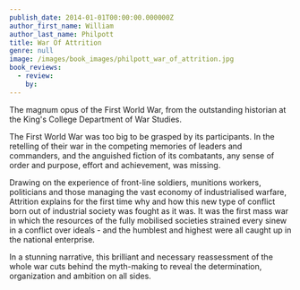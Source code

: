 ```yaml
---
publish_date: 2014-01-01T00:00:00.000000Z
author_first_name: William
author_last_name: Philpott
title: War Of Attrition
genre: null
image: /images/book_images/philpott_war_of_attrition.jpg
book_reviews:
  - review: 
    by: 
---
```

The magnum opus of the First World War, from the outstanding historian at the King's College Department of War Studies.

The First World War was too big to be grasped by its participants. In the retelling of their war in the competing memories of leaders and commanders, and the anguished fiction of its combatants, any sense of order and purpose, effort and achievement, was missing.

Drawing on the experience of front-line soldiers, munitions workers, politicians and those managing the vast economy of industrialised warfare, Attrition explains for the first time why and how this new type of conflict born out of industrial society was fought as it was. It was the first mass war in which the resources of the fully mobilised societies strained every sinew in a conflict over ideals - and the humblest and highest were all caught up in the national enterprise.

In a stunning narrative, this brilliant and necessary reassessment of the whole war cuts behind the myth-making to reveal the determination, organization and ambition on all sides.